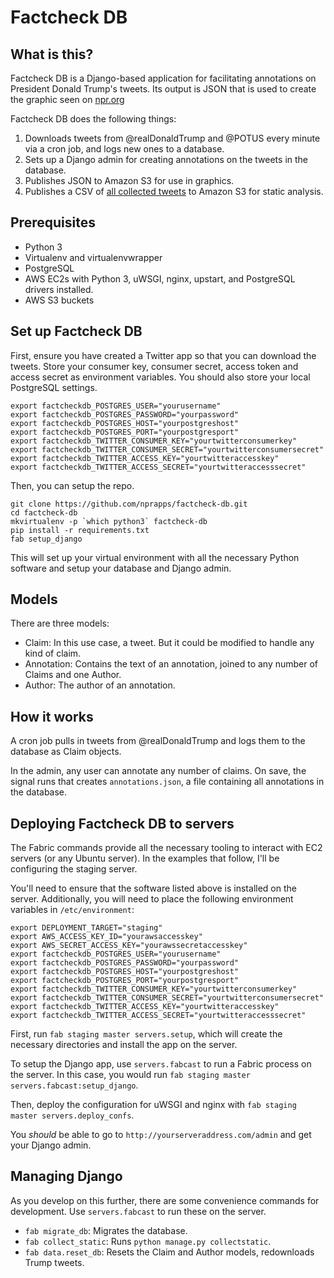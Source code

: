# Factcheck DB

## What is this?

Factcheck DB is a Django-based application for facilitating annotations on President Donald Trump's tweets. Its output is JSON that is used to create the graphic seen on [npr.org](www.npr.org/2017/01/27/511216062/president-trumps-tweets-annotated)

Factcheck DB does the following things:

1. Downloads tweets from @realDonaldTrump and @POTUS every minute via a cron job, and logs new ones to a database.
2. Sets up a Django admin for creating annotations on the tweets in the database.
3. Publishes JSON to Amazon S3 for use in graphics.
4. Publishes a CSV of [all collected tweets](https://apps.npr.org/factcheck/tweets.csv) to Amazon S3 for static analysis.

## Prerequisites

- Python 3
- Virtualenv and virtualenvwrapper
- PostgreSQL
- AWS EC2s with Python 3, uWSGI, nginx, upstart, and PostgreSQL drivers installed.
- AWS S3 buckets

## Set up Factcheck DB

First, ensure you have created a Twitter app so that you can download the tweets. Store your consumer key, consumer secret, access token and access secret as environment variables. You should also store your local PostgreSQL settings.

```
export factcheckdb_POSTGRES_USER="yourusername"
export factcheckdb_POSTGRES_PASSWORD="yourpassword"
export factcheckdb_POSTGRES_HOST="yourpostgreshost"
export factcheckdb_POSTGRES_PORT="yourpostgresport"
export factcheckdb_TWITTER_CONSUMER_KEY="yourtwitterconsumerkey"
export factcheckdb_TWITTER_CONSUMER_SECRET="yourtwitterconsumersecret"
export factcheckdb_TWITTER_ACCESS_KEY="yourtwitteraccesskey"
export factcheckdb_TWITTER_ACCESS_SECRET="yourtwitteraccesssecret"
```

Then, you can setup the repo.

```
git clone https://github.com/nprapps/factcheck-db.git
cd factcheck-db
mkvirtualenv -p `which python3` factcheck-db
pip install -r requirements.txt
fab setup_django
```

This will set up your virtual environment with all the necessary Python software and setup your database and Django admin.

## Models

There are three models:

- Claim: In this use case, a tweet. But it could be modified to handle any kind of claim.
- Annotation: Contains the text of an annotation, joined to any number of Claims and one Author.
- Author: The author of an annotation.

## How it works

A cron job pulls in tweets from @realDonaldTrump and logs them to the database as Claim objects.

In the admin, any user can annotate any number of claims. On save, the signal runs that creates `annotations.json`, a file containing all annotations in the database.

## Deploying Factcheck DB to servers

The Fabric commands provide all the necessary tooling to interact with EC2 servers (or any Ubuntu server). In the examples that follow, I'll be configuring the staging server.

You'll need to ensure that the software listed above is installed on the server. Additionally, you will need to place the following environment variables in `/etc/environment`:

```
export DEPLOYMENT_TARGET="staging"
export AWS_ACCESS_KEY_ID="yourawsaccesskey"
export AWS_SECRET_ACCESS_KEY="yourawssecretaccesskey"
export factcheckdb_POSTGRES_USER="yourusername"
export factcheckdb_POSTGRES_PASSWORD="yourpassword"
export factcheckdb_POSTGRES_HOST="yourpostgreshost"
export factcheckdb_POSTGRES_PORT="yourpostgresport"
export factcheckdb_TWITTER_CONSUMER_KEY="yourtwitterconsumerkey"
export factcheckdb_TWITTER_CONSUMER_SECRET="yourtwitterconsumersecret"
export factcheckdb_TWITTER_ACCESS_KEY="yourtwitteraccesskey"
export factcheckdb_TWITTER_ACCESS_SECRET="yourtwitteraccesssecret"
```

First, run `fab staging master servers.setup`, which will create the necessary directories and install the app on the server.

To setup the Django app, use `servers.fabcast` to run a Fabric process on the server. In this case, you would run `fab staging master servers.fabcast:setup_django`.

Then, deploy the configuration for uWSGI and nginx with `fab staging master servers.deploy_confs`.

You _should_ be able to go to `http://yourserveraddress.com/admin` and get your Django admin.

## Managing Django

As you develop on this further, there are some convenience commands for development. Use `servers.fabcast` to run these on the server.

- `fab migrate_db`: Migrates the database.
- `fab collect_static`: Runs `python manage.py collectstatic`.
- `fab data.reset_db`: Resets the Claim and Author models, redownloads Trump tweets.

